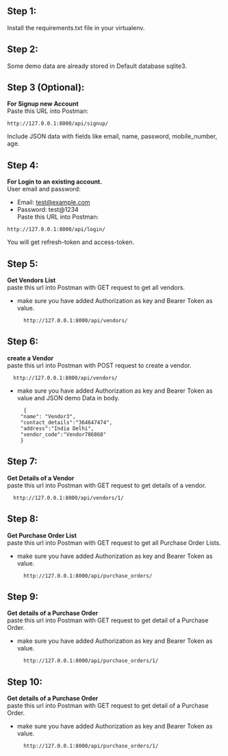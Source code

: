 ## Step 1:
   Install the requirements.txt file in your virtualenv.

## Step 2:
   Some demo data are already stored in Default database sqlite3.

## Step 3 (Optional):
   **For Signup new Account**  
   Paste this URL into Postman:  
   
    http://127.0.0.1:8000/api/signup/
   
   Include JSON data with fields like email, name, password, mobile_number, age.

## Step 4:
   **For Login to an existing account.**  
   User email and password:  
   - Email: test@example.com  
   - Password: test@1234  
   Paste this URL into Postman:  
   
    http://127.0.0.1:8000/api/login/ 
  
  You will get refresh-token and access-token.

## Step 5:
   **Get Vendors List**  
   paste this url into Postman with GET request to get all vendors.
   - make sure you have added Authorization as key and Bearer Token as value.

           http://127.0.0.1:8000/api/vendors/


## Step 6:
   **create a Vendor**  
   paste this url into Postman with POST request to create a vendor.
   
      http://127.0.0.1:8000/api/vendors/
      
   - make sure you have added Authorization as key and Bearer Token as value and JSON demo Data in body.


           {
          "name": "Vendor3",
          "contact_details":"364647474",
          "address":"India Delhi",
          "vendor_code":"Vendor786868"
          }

## Step 7:
   **Get Details of a Vendor**  
   paste this url into Postman with GET request to get details of a vendor.
   
      http://127.0.0.1:8000/api/vendors/1/


## Step 8:
   **Get Purchase Order List**  
   paste this url into Postman with GET request to get all Purchase Order Lists.
   - make sure you have added Authorization as key and Bearer Token as value.

           http://127.0.0.1:8000/api/purchase_orders/

## Step 9:
   **Get details of a Purchase Order**  
   paste this url into Postman with GET request to get detail of a Purchase Order.
   - make sure you have added Authorization as key and Bearer Token as value.

           http://127.0.0.1:8000/api/purchase_orders/1/


## Step 10:
   **Get details of a Purchase Order**  
   paste this url into Postman with GET request to get detail of a Purchase Order.
   - make sure you have added Authorization as key and Bearer Token as value.

           http://127.0.0.1:8000/api/purchase_orders/1/

      
   
